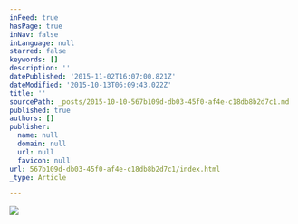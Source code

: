 ```yaml
---
inFeed: true
hasPage: true
inNav: false
inLanguage: null
starred: false
keywords: []
description: ''
datePublished: '2015-11-02T16:07:00.821Z'
dateModified: '2015-10-13T06:09:43.022Z'
title: ''
sourcePath: _posts/2015-10-10-567b109d-db03-45f0-af4e-c18db8b2d7c1.md
published: true
authors: []
publisher:
  name: null
  domain: null
  url: null
  favicon: null
url: 567b109d-db03-45f0-af4e-c18db8b2d7c1/index.html
_type: Article

---
```

![](https://the-grid-user-content.s3-us-west-2.amazonaws.com/fbf25b2f-d479-4d88-b80d-4e1d1daffaf1.jpg)